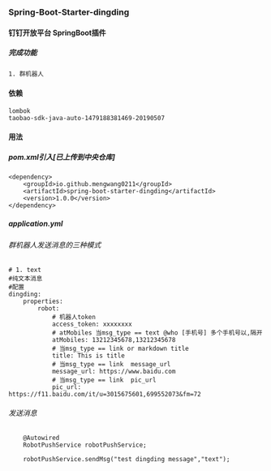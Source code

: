 ### Spring-Boot-Starter-dingding

#### 钉钉开放平台 SpringBoot插件

##### 完成功能

    1. 群机器人

#### 依赖

    lombok
    taobao-sdk-java-auto-1479188381469-20190507

#### 用法

##### pom.xml引入[已上传到中央仓库]

    <dependency>
        <groupId>io.github.mengwang0211</groupId>
        <artifactId>spring-boot-starter-dingding</artifactId>
        <version>1.0.0</version>
    </dependency>    
    
    
##### application.yml

###### 群机器人发送消息的三种模式

    # 1. text
    #纯文本消息
    #配置
    dingding:
        properties:
            robot:
                # 机器人token
                access_token: xxxxxxxx
                # atMobiles 当msg_type == text @who [手机号] 多个手机号以,隔开
                atMobiles: 13212345678,13212345678
                # 当msg_type == link or markdown title
                title: This is title
                # 当msg_type == link  message_url
                message_url: https://www.baidu.com
                # 当msg_type == link  pic_url
                pic_url: https://f11.baidu.com/it/u=3015675601,699552073&fm=72
                
                
###### 发送消息

        @Autowired
        RobotPushService robotPushService;
        
        robotPushService.sendMsg("test dingding message","text");                
                

        
